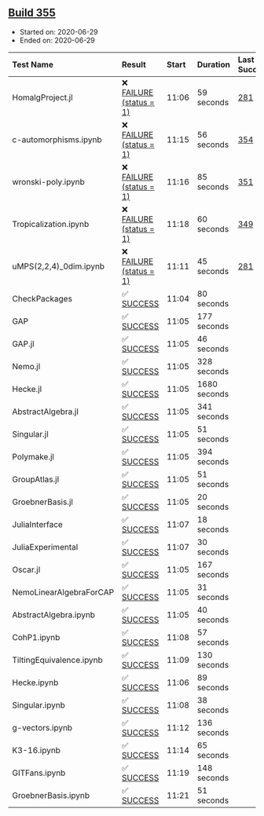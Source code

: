 ## [Build 355](https://oscarci.mathematik.uni-kl.de/job/oscar-stable/355/)

* Started on: 2020-06-29
* Ended on: 2020-06-29

| Test Name    | Result | Start | Duration | Last Success | First Failure |
|:-------------|:-------|:------|:---------|:-------------|:--------------|
| HomalgProject.jl | ❌ [FAILURE (status = 1)](https://oscarci.mathematik.uni-kl.de/job/oscar-stable/355/artifact/logs/build-355/HomalgProject.jl.log) | 11:06 | 59 seconds | [281](https://oscarci.mathematik.uni-kl.de/job/oscar-stable/281/) | [282](https://oscarci.mathematik.uni-kl.de/job/oscar-stable/282/) |
| c-automorphisms.ipynb | ❌ [FAILURE (status = 1)](https://oscarci.mathematik.uni-kl.de/job/oscar-stable/355/artifact/logs/build-355/c-automorphisms.ipynb.log) | 11:15 | 56 seconds | [354](https://oscarci.mathematik.uni-kl.de/job/oscar-stable/354/) | [355](https://oscarci.mathematik.uni-kl.de/job/oscar-stable/355/) |
| wronski-poly.ipynb | ❌ [FAILURE (status = 1)](https://oscarci.mathematik.uni-kl.de/job/oscar-stable/355/artifact/logs/build-355/wronski-poly.ipynb.log) | 11:16 | 85 seconds | [351](https://oscarci.mathematik.uni-kl.de/job/oscar-stable/351/) | [352](https://oscarci.mathematik.uni-kl.de/job/oscar-stable/352/) |
| Tropicalization.ipynb | ❌ [FAILURE (status = 1)](https://oscarci.mathematik.uni-kl.de/job/oscar-stable/355/artifact/logs/build-355/Tropicalization.ipynb.log) | 11:18 | 60 seconds | [349](https://oscarci.mathematik.uni-kl.de/job/oscar-stable/349/) | [350](https://oscarci.mathematik.uni-kl.de/job/oscar-stable/350/) |
| uMPS(2,2,4)_0dim.ipynb | ❌ [FAILURE (status = 1)](https://oscarci.mathematik.uni-kl.de/job/oscar-stable/355/artifact/logs/build-355/uMPS-2-2-4-_0dim.ipynb.log) | 11:11 | 45 seconds | [281](https://oscarci.mathematik.uni-kl.de/job/oscar-stable/281/) | [282](https://oscarci.mathematik.uni-kl.de/job/oscar-stable/282/) |
| CheckPackages | ✅ [SUCCESS](https://oscarci.mathematik.uni-kl.de/job/oscar-stable/355/artifact/logs/build-355/CheckPackages.log) | 11:04 | 80 seconds |  |  |
| GAP | ✅ [SUCCESS](https://oscarci.mathematik.uni-kl.de/job/oscar-stable/355/artifact/logs/build-355/GAP.log) | 11:05 | 177 seconds |  |  |
| GAP.jl | ✅ [SUCCESS](https://oscarci.mathematik.uni-kl.de/job/oscar-stable/355/artifact/logs/build-355/GAP.jl.log) | 11:05 | 46 seconds |  |  |
| Nemo.jl | ✅ [SUCCESS](https://oscarci.mathematik.uni-kl.de/job/oscar-stable/355/artifact/logs/build-355/Nemo.jl.log) | 11:05 | 328 seconds |  |  |
| Hecke.jl | ✅ [SUCCESS](https://oscarci.mathematik.uni-kl.de/job/oscar-stable/355/artifact/logs/build-355/Hecke.jl.log) | 11:05 | 1680 seconds |  |  |
| AbstractAlgebra.jl | ✅ [SUCCESS](https://oscarci.mathematik.uni-kl.de/job/oscar-stable/355/artifact/logs/build-355/AbstractAlgebra.jl.log) | 11:05 | 341 seconds |  |  |
| Singular.jl | ✅ [SUCCESS](https://oscarci.mathematik.uni-kl.de/job/oscar-stable/355/artifact/logs/build-355/Singular.jl.log) | 11:05 | 51 seconds |  |  |
| Polymake.jl | ✅ [SUCCESS](https://oscarci.mathematik.uni-kl.de/job/oscar-stable/355/artifact/logs/build-355/Polymake.jl.log) | 11:05 | 394 seconds |  |  |
| GroupAtlas.jl | ✅ [SUCCESS](https://oscarci.mathematik.uni-kl.de/job/oscar-stable/355/artifact/logs/build-355/GroupAtlas.jl.log) | 11:05 | 51 seconds |  |  |
| GroebnerBasis.jl | ✅ [SUCCESS](https://oscarci.mathematik.uni-kl.de/job/oscar-stable/355/artifact/logs/build-355/GroebnerBasis.jl.log) | 11:05 | 20 seconds |  |  |
| JuliaInterface | ✅ [SUCCESS](https://oscarci.mathematik.uni-kl.de/job/oscar-stable/355/artifact/logs/build-355/JuliaInterface.log) | 11:07 | 18 seconds |  |  |
| JuliaExperimental | ✅ [SUCCESS](https://oscarci.mathematik.uni-kl.de/job/oscar-stable/355/artifact/logs/build-355/JuliaExperimental.log) | 11:07 | 30 seconds |  |  |
| Oscar.jl | ✅ [SUCCESS](https://oscarci.mathematik.uni-kl.de/job/oscar-stable/355/artifact/logs/build-355/Oscar.jl.log) | 11:05 | 167 seconds |  |  |
| NemoLinearAlgebraForCAP | ✅ [SUCCESS](https://oscarci.mathematik.uni-kl.de/job/oscar-stable/355/artifact/logs/build-355/NemoLinearAlgebraForCAP.log) | 11:05 | 31 seconds |  |  |
| AbstractAlgebra.ipynb | ✅ [SUCCESS](https://oscarci.mathematik.uni-kl.de/job/oscar-stable/355/artifact/logs/build-355/AbstractAlgebra.ipynb.log) | 11:05 | 40 seconds |  |  |
| CohP1.ipynb | ✅ [SUCCESS](https://oscarci.mathematik.uni-kl.de/job/oscar-stable/355/artifact/logs/build-355/CohP1.ipynb.log) | 11:08 | 57 seconds |  |  |
| TiltingEquivalence.ipynb | ✅ [SUCCESS](https://oscarci.mathematik.uni-kl.de/job/oscar-stable/355/artifact/logs/build-355/TiltingEquivalence.ipynb.log) | 11:09 | 130 seconds |  |  |
| Hecke.ipynb | ✅ [SUCCESS](https://oscarci.mathematik.uni-kl.de/job/oscar-stable/355/artifact/logs/build-355/Hecke.ipynb.log) | 11:06 | 89 seconds |  |  |
| Singular.ipynb | ✅ [SUCCESS](https://oscarci.mathematik.uni-kl.de/job/oscar-stable/355/artifact/logs/build-355/Singular.ipynb.log) | 11:08 | 38 seconds |  |  |
| g-vectors.ipynb | ✅ [SUCCESS](https://oscarci.mathematik.uni-kl.de/job/oscar-stable/355/artifact/logs/build-355/g-vectors.ipynb.log) | 11:12 | 136 seconds |  |  |
| K3-16.ipynb | ✅ [SUCCESS](https://oscarci.mathematik.uni-kl.de/job/oscar-stable/355/artifact/logs/build-355/K3-16.ipynb.log) | 11:14 | 65 seconds |  |  |
| GITFans.ipynb | ✅ [SUCCESS](https://oscarci.mathematik.uni-kl.de/job/oscar-stable/355/artifact/logs/build-355/GITFans.ipynb.log) | 11:19 | 148 seconds |  |  |
| GroebnerBasis.ipynb | ✅ [SUCCESS](https://oscarci.mathematik.uni-kl.de/job/oscar-stable/355/artifact/logs/build-355/GroebnerBasis.ipynb.log) | 11:21 | 51 seconds |  |  |
